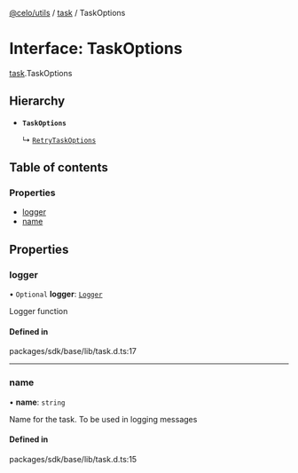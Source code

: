 [@celo/utils](../README.md) / [task](../modules/task.md) / TaskOptions

# Interface: TaskOptions

[task](../modules/task.md).TaskOptions

## Hierarchy

- **`TaskOptions`**

  ↳ [`RetryTaskOptions`](task.RetryTaskOptions.md)

## Table of contents

### Properties

- [logger](task.TaskOptions.md#logger)
- [name](task.TaskOptions.md#name)

## Properties

### logger

• `Optional` **logger**: [`Logger`](../modules/logger.md#logger)

Logger function

#### Defined in

packages/sdk/base/lib/task.d.ts:17

___

### name

• **name**: `string`

Name for the task. To be used in logging messages

#### Defined in

packages/sdk/base/lib/task.d.ts:15
